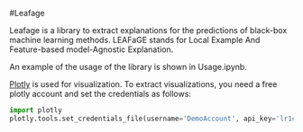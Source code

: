 #Leafage

Leafage is a library to extract explanations for the predictions of black-box machine learning methods.
LEAFaGE stands for Local Example And Feature-based model-Agnostic Explanation.

An example of the usage of the library is shown in Usage.ipynb.

[Plotly](https://plot.ly/python/getting-started/) is used for visualization.
To extract visualizations, you need a free plotly account and set the credentials as follows:
```python 
import plotly
plotly.tools.set_credentials_file(username='DemoAccount', api_key='lr1c37zw81')
```